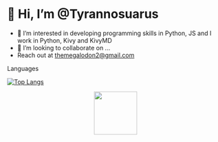 # 👋 Hi, I’m @Tyrannosuarus
- 👀 I’m interested in developing programming skills in Python, JS and 
I work in Python, Kivy and KivyMD
- 💞️ I’m looking to collaborate on ...
- Reach out at themegalodon2@gmail.com

Languages

[![Top Langs](https://github-readme-stats-git-masterrstaa-rickstaa.vercel.app/api/top-langs/?username=Tyrannosuarus)](https://github.com/Tyrannosuarus/github-readme-stats)

<div id="header" align="center">
  <img src="https://media.giphy.com/media/M9gbBd9nbDrOTu1Mqx/giphy.gif" width="100"/>
</div>
